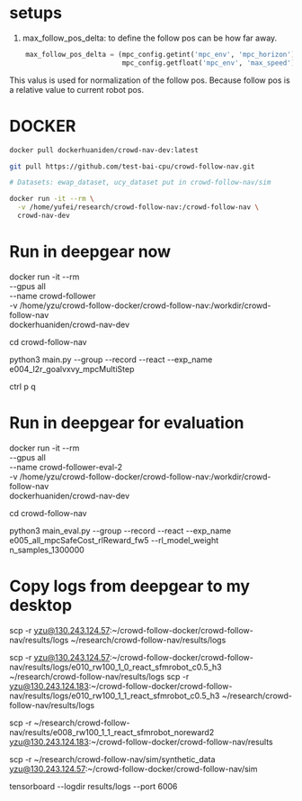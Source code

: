 # setups 


1. max_follow_pos_delta: to define the follow pos can be how far away.

```python
    max_follow_pos_delta = (mpc_config.getint('mpc_env', 'mpc_horizon') *
                            mpc_config.getfloat('mpc_env', 'max_speed'))
```
This valus is used for normalization of the follow pos. Because follow pos is a relative value to current robot pos.




# DOCKER

```bash
docker pull dockerhuaniden/crowd-nav-dev:latest

git pull https://github.com/test-bai-cpu/crowd-follow-nav.git

# Datasets: ewap_dataset, ucy_dataset put in crowd-follow-nav/sim

docker run -it --rm \
  -v /home/yufei/research/crowd-follow-nav:/crowd-follow-nav \
  crowd-nav-dev
```


# Run in deepgear now

docker run -it --rm \
  --gpus all \
  --name crowd-follower \
  -v /home/yzu/crowd-follow-docker/crowd-follow-nav:/workdir/crowd-follow-nav \
  dockerhuaniden/crowd-nav-dev


cd crowd-follow-nav

python3 main.py --group --record --react --exp_name e004_l2r_goalvxvy_mpcMultiStep

ctrl p q


# Run in deepgear for evaluation
docker run -it --rm \
  --gpus all \
  --name crowd-follower-eval-2 \
  -v /home/yzu/crowd-follow-docker/crowd-follow-nav:/workdir/crowd-follow-nav \
  dockerhuaniden/crowd-nav-dev

cd crowd-follow-nav

python3 main_eval.py --group --record --react --exp_name e005_all_mpcSafeCost_rlReward_fw5 --rl_model_weight n_samples_1300000

# Copy logs from deepgear to my desktop
scp -r yzu@130.243.124.57:~/crowd-follow-docker/crowd-follow-nav/results/logs ~/research/crowd-follow-nav/results/logs

scp -r yzu@130.243.124.57:~/crowd-follow-docker/crowd-follow-nav/results/logs/e010_rw100_1_0_react_sfmrobot_c0.5_h3 ~/research/crowd-follow-nav/results/logs
scp -r yzu@130.243.124.183:~/crowd-follow-docker/crowd-follow-nav/results/logs/e010_rw100_1_1_react_sfmrobot_c0.5_h3 ~/research/crowd-follow-nav/results/logs



<!-- scp -r yzu@130.243.124.183:~/crowd-follow-docker/crowd-follow-nav/results/logs/e010_rw100_1_5_react_sfmrobot ~/research/crowd-follow-nav/results/logs -->


scp -r ~/research/crowd-follow-nav/results/e008_rw100_1_1_react_sfmrobot_noreward2 yzu@130.243.124.183:~/crowd-follow-docker/crowd-follow-nav/results


scp -r ~/research/crowd-follow-nav/sim/synthetic_data yzu@130.243.124.57:~/crowd-follow-docker/crowd-follow-nav/sim

tensorboard --logdir results/logs --port 6006